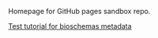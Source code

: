 Homepage for GitHub pages sandbox repo.

[Test tutorial for bioschemas metadata](https://evelyngreeves.github.io/sandbox/test_tutorial.html)